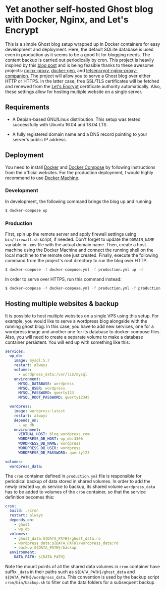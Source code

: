 # Yet another self-hosted Ghost blog with Docker, Nginx, and Let's Encrypt

This is a simple Ghost blog setup wrapped up in Docker containers for easy development and deployment. Here, the default SQLite database is used even in production as it seems to be a good fit for blogging needs. The content backup is carried out periodically by cron. This project is heavily inspired by this [blog post](https://www.metamost.com/ghost-docker-setup/) and is being feasible thanks to these awesome projects: [nginx-proxy](https://github.com/jwilder/nginx-proxy), [docker-gen](https://github.com/jwilder/docker-gen), and [letsencrypt-nginx-proxy-companion](https://github.com/JrCs/docker-letsencrypt-nginx-proxy-companion). The project will allow you to serve a Ghost blog over either HTTP or HTTPS. In the latter case, free SSL/TLS certificates will be fetched and renewed from the [Let's Encrypt](https://letsencrypt.org/) certificate authority automatically. Also, these settings allow for hosting multiple website on a single server.

## Requirements

* A Debian-based GNU/Linux distribution. This setup was tested successfully with Ubuntu 16.04 and 18.04 LTS.

* A fully registered domain name and a DNS record pointing to your server's public IP address.

## Deployment

You need to install [Docker](https://docs.docker.com/install/linux/docker-ce/ubuntu/) and [Docker Compose](https://docs.docker.com/compose/install/) by following instructions from the official websites. For the production deployment, I would highly recommend to use [Docker Machine](https://docs.docker.com/machine/install-machine/).

### Development

In development, the following command brings the blog up and running:
```bash
$ docker-compose up
```

### Production

First, spin up the remote server and apply firewall settings using `bin/firewall.sh` script, if needed. Don't forget to update the `DOMAIN_NAME` variable in `.env` file with the actual domain name. Then, create a host machine using the Docker Machine and connect the running shell on the local machine to the remote one just created. Finally, execute the following command from the project's root directory to run the blog over HTTP:
```bash
$ docker-compose -f docker-compose.yml -f production.yml up -d
```
In order to serve over HTTPS, run this command instead:
```bash
$ docker-compose -f docker-compose.yml -f production.yml -f production.https.yml up -d
```

## Hosting multiple websites & backup

It is possible to host multiple websites on a single VPS using this setup. For example, you would like to serve a wordpress blog alongside with the running ghost blog. In this case, you have to add new services, one for a wordpress image and another one for its database to docker-compose files. Also, you will need to create a separate volume to make a database container persistent. You will end up with something like this:
```yaml
services:
  wp_db:
    image: mysql:5.7
    restart: always
    volumes:
      - wordpress_data:/var/lib/mysql
    environment:
      MYSQL_DATABASE: wordpress
      MYSQL_USER: wordpress
      MYSQL_PASSWORD: qwerty123
      MYSQL_ROOT_PASSWORD: qwerty12345

  wordpress:
    image: wordpress:latest
    restart: always
    depends_on:
      - wp_db
    environment:
      VIRTUAL_HOST: blog.wordpress.com
      WORDPRESS_DB_HOST: wp_db:3306
      WORDPRESS_DB_NAME: wordpress
      WORDPRESS_DB_USER: wordpress
      WORDPRESS_DB_PASSWORD: qwerty123

volumes:
  wordpress_data:
```
The `cron` container defined in `production.yml` file is responsible for periodical backup of data stored in shared volumes. In order to add the newly created `wp_db` service to backup, its shared volume `wordpress_data` has to be added to volumes of the `cron` container, so that the service definition becomes this:
```yaml
cron:
  build: ./cron
  restart: always
  depends_on:
    - ghost
    - wp_db
  volumes:
    - ghost_data:${DATA_PATH}/ghost_data:ro
    - wordpress_data:${DATA_PATH}/wordpress_data:ro
    - backup:${DATA_PATH}/backup
  environment:
    DATA_PATH: ${DATA_PATH}
```
Note the mount points of all the shared data volumes in `cron` container have suffix `_data` in their paths such as `${DATA_PATH}/ghost_data` and `${DATA_PATH}/wordpress_data`. This convention is used by the backup script `cron/bin/backup.sh` to filter out the data folders for a subsequent backup.

